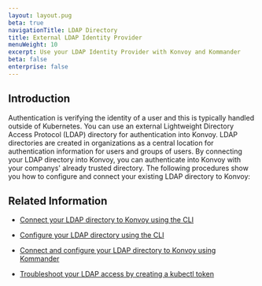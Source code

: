 ```yaml
---
layout: layout.pug
beta: true
navigationTitle: LDAP Directory
title: External LDAP Identity Provider
menuWeight: 10
excerpt: Use your LDAP Identity Provider with Konvoy and Kommander
beta: false
enterprise: false
---
```


## Introduction

Authentication is verifying the identity of a user and this is typically handled outside of Kubernetes. You can use an external Lightweight Directory Access Protocol (LDAP) directory for authentication into Konvoy. LDAP directories are created in organizations as a central location for authentication information for users and groups of users. By connecting your LDAP directory into Konvoy, you can authenticate into Konvoy with your companys' already trusted directory. The following procedures show you how to configure and connect your existing LDAP directory to Konvoy:

## Related Information

- [Connect your LDAP directory to Konvoy using the CLI](https://docs.d2iq.com/ksphere/konvoy/1.4/security/external-idps/howto-dex-ldap-connector/)  

- [Configure your LDAP directory using the CLI](https://docs.d2iq.com/ksphere/konvoy/1.4/security/external-idps/rbac/)
- [Connect and configure your LDAP directory to Konvoy using Kommander](./setup-ldap)

- [Troubleshoot your LDAP access by creating a kubectl token](./gen-kubectl-token)


